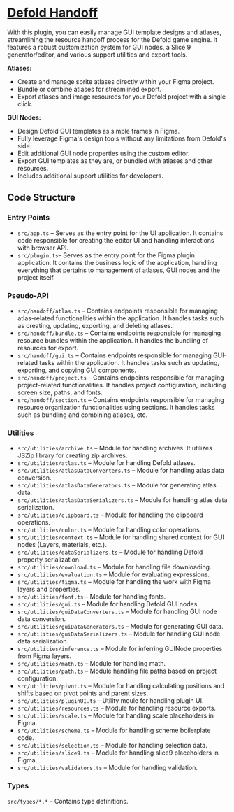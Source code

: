 # [Defold Handoff](https://www.figma.com/community/plugin/1359029081454325668/defold-handoff)

With this plugin, you can easily manage GUI template designs and atlases, streamlining the resource handoff process for the Defold game engine. It features a robust customization system for GUI nodes, a Slice 9 generator/editor, and various support utilities and export tools.

**Atlases:**

- Create and manage sprite atlases directly within your Figma project.
- Bundle or combine atlases for streamlined export.
- Export atlases and image resources for your Defold project with a single click.

**GUI Nodes:**

- Design Defold GUI templates as simple frames in Figma.
- Fully leverage Figma's design tools without any limitations from Defold's side.
- Edit additional GUI node properties using the custom editor.
- Export GUI templates as they are, or bundled with atlases and other resources.
- Includes additional support utilities for developers.

## Code Structure

### Entry Points

- `src/app.ts` – Serves as the entry point for the UI application. It contains code responsible for creating the editor UI and handling interactions with browser API.
- `src/plugin.ts`– Serves as the entry point for the Figma plugin application. It contains the business logic of the application, handling everything that pertains to management of atlases, GUI nodes and the project itself.

### Pseudo-API

- `src/handoff/atlas.ts` – Contains endpoints responsible for managing atlas-related functionalities within the application. It handles tasks such as creating, updating, exporting, and deleting atlases.
- `src/handoff/bundle.ts` – Contains endpoints responsible for managing resource bundles within the application. It handles the bundling of resources for export.
- `src/handoff/gui.ts` – Contains endpoints responsible for managing GUI-related tasks within the application. It handles tasks such as updating, exporting, and copying GUI components.
- `src/handoff/project.ts` – Contains endpoints responsible for managing project-related functionalities. It handles project configuration, including screen size, paths, and fonts.
- `src/handoff/section.ts` – Contains endpoints responsible for managing resource organization functionalities using sections. It handles tasks such as bundling and combining atlases, etc.

### Utilities

- `src/utilities/archive.ts` – Module for handling archives. It utilizes JSZip library for creating zip archives.
- `src/utilities/atlas.ts` – Module for handling Defold atlases.
- `src/utilities/atlasDataConverters.ts` – Module for handling atlas data conversion.
- `src/utilities/atlasDataGenerators.ts` – Module for generating atlas data.
- `src/utilities/atlasDataSerializers.ts` – Module for handling atlas data serialization.
- `src/utilities/clipboard.ts` – Module for handling the clipboard operations.
- `src/utilities/color.ts` – Module for handling color operations.
- `src/utilities/context.ts` – Module for handling shared context for GUI nodes (Layers, materials, etc.).
- `src/utilities/dataSerializers.ts` – Module for handling Defold property serialization.
- `src/utilities/download.ts` – Module for handling file downloading.
- `src/utilities/evaluation.ts` – Module for evaluating expressions.
- `src/utilities/figma.ts` – Module for handling the work with Figma layers and properties.
- `src/utilities/font.ts` – Module for handling fonts.
- `src/utilities/gui.ts` – Module for handling Defold GUI nodes.
- `src/utilities/guiDataConverters.ts` – Module for handling GUI node data conversion.
- `src/utilities/guiDataGenerators.ts` – Module for generating GUI data.
- `src/utilities/guiDataSerializers.ts` – Module for handling GUI node data serialization.
- `src/utilities/inference.ts` – Module for inferring GUINode properties from Figma layers.
- `src/utilities/math.ts` – Module for handling math.
- `src/utilities/path.ts` – Module handling file paths based on project configuration.
- `src/utilities/pivot.ts` – Module for handling calculating positions and shifts based on pivot points and parent sizes.
- `src/utilities/pluginUI.ts` – Utility moule for handling plugin UI.
- `src/utilities/resources.ts` – Module for handling resource exports.
- `src/utilities/scale.ts` – Module for handling scale placeholders in Figma.
- `src/utilities/scheme.ts` – Module for handling scheme boilerplate code.
- `src/utilities/selection.ts` – Module for handling selection data.
- `src/utilities/slice9.ts` – Module for handling slice9 placeholders in Figma.
- `src/utilities/validators.ts` – Module for handling validation.

### Types

`src/types/*.*` – Contains type definitions.
